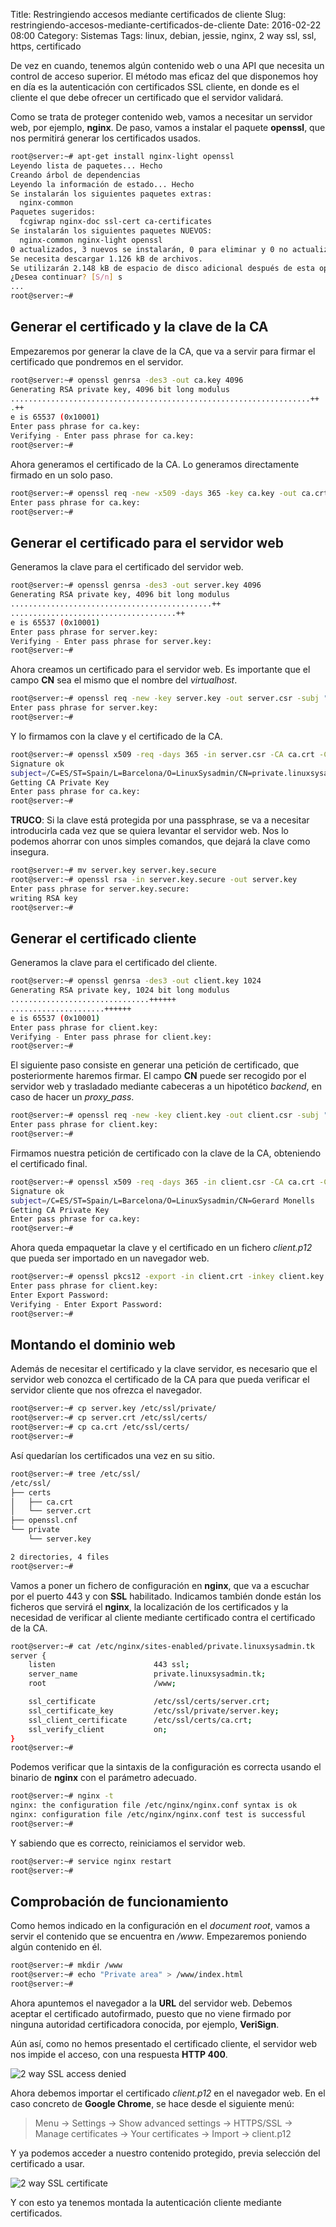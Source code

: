 Title: Restringiendo accesos mediante certificados de cliente
Slug: restringiendo-accesos-mediante-certificados-de-cliente
Date: 2016-02-22 08:00
Category: Sistemas
Tags: linux, debian, jessie, nginx, 2 way ssl, ssl, https, certificado



De vez en cuando, tenemos algún contenido web o una API que necesita un control de acceso superior. El método mas eficaz del que disponemos hoy en día es la autenticación con certificados SSL cliente, en donde es el cliente el que debe ofrecer un certificado que el servidor validará.

Como se trata de proteger contenido web, vamos a necesitar un servidor web, por ejemplo, **nginx**. De paso, vamos a instalar el paquete **openssl**, que nos permitirá generar los certificados usados.

```bash
root@server:~# apt-get install nginx-light openssl
Leyendo lista de paquetes... Hecho
Creando árbol de dependencias
Leyendo la información de estado... Hecho
Se instalarán los siguientes paquetes extras:
  nginx-common
Paquetes sugeridos:
  fcgiwrap nginx-doc ssl-cert ca-certificates
Se instalarán los siguientes paquetes NUEVOS:
  nginx-common nginx-light openssl
0 actualizados, 3 nuevos se instalarán, 0 para eliminar y 0 no actualizados.
Se necesita descargar 1.126 kB de archivos.
Se utilizarán 2.148 kB de espacio de disco adicional después de esta operación.
¿Desea continuar? [S/n] s
...
root@server:~#
```

## Generar el certificado y la clave de la CA

Empezaremos por generar la clave de la CA, que va a servir para firmar el certificado que pondremos en el servidor.

```bash
root@server:~# openssl genrsa -des3 -out ca.key 4096
Generating RSA private key, 4096 bit long modulus
...................................................................++
.++
e is 65537 (0x10001)
Enter pass phrase for ca.key:
Verifying - Enter pass phrase for ca.key:
root@server:~#
```

Ahora generamos el certificado de la CA. Lo generamos directamente firmado en un solo paso.

```bash
root@server:~# openssl req -new -x509 -days 365 -key ca.key -out ca.crt -subj "/C=ES/ST=Spain/L=Barcelona/O=LinuxSysadmin"
Enter pass phrase for ca.key:
root@server:~#
```

## Generar el certificado para el servidor web

Generamos la clave para el certificado del servidor web.

```bash
root@server:~# openssl genrsa -des3 -out server.key 4096
Generating RSA private key, 4096 bit long modulus
.............................................++
.....................................++
e is 65537 (0x10001)
Enter pass phrase for server.key:
Verifying - Enter pass phrase for server.key:
root@server:~#
```

Ahora creamos un certificado para el servidor web. Es importante que el campo **CN** sea el mismo que el nombre del *virtualhost*.

```bash
root@server:~# openssl req -new -key server.key -out server.csr -subj "/C=ES/ST=Spain/L=Barcelona/O=LinuxSysadmin/CN=private.linuxsysadmin.tk"
Enter pass phrase for server.key:
root@server:~#
```

Y lo firmamos con la clave y el certificado de la CA.

```bash
root@server:~# openssl x509 -req -days 365 -in server.csr -CA ca.crt -CAkey ca.key -set_serial 01 -out server.crt
Signature ok
subject=/C=ES/ST=Spain/L=Barcelona/O=LinuxSysadmin/CN=private.linuxsysadmin.tk
Getting CA Private Key
Enter pass phrase for ca.key:
root@server:~#
```

**TRUCO**: Si la clave está protegida por una passphrase, se va a necesitar introducirla cada vez que se quiera levantar el servidor web. Nos lo podemos ahorrar con unos simples comandos, que dejará la clave como insegura.

```bash
root@server:~# mv server.key server.key.secure
root@server:~# openssl rsa -in server.key.secure -out server.key
Enter pass phrase for server.key.secure:
writing RSA key
root@server:~#
```

## Generar el certificado cliente

Generamos la clave para el certificado del cliente.

```bash
root@server:~# openssl genrsa -des3 -out client.key 1024
Generating RSA private key, 1024 bit long modulus
...............................++++++
.....................++++++
e is 65537 (0x10001)
Enter pass phrase for client.key:
Verifying - Enter pass phrase for client.key:
root@server:~#
```

El siguiente paso consiste en generar una petición de certificado, que posteriormente haremos firmar. El campo **CN** puede ser recogido por el servidor web y trasladado mediante cabeceras a un hipotético *backend*, en caso de hacer un *proxy_pass*.

```bash
root@server:~# openssl req -new -key client.key -out client.csr -subj "/C=ES/ST=Spain/L=Barcelona/O=LinuxSysadmin/CN=Gerard Monells"
Enter pass phrase for client.key:
root@server:~#
```

Firmamos nuestra petición de certificado con la clave de la CA, obteniendo el certificado final.

```bash
root@server:~# openssl x509 -req -days 365 -in client.csr -CA ca.crt -CAkey ca.key -set_serial 91 -out client.crt
Signature ok
subject=/C=ES/ST=Spain/L=Barcelona/O=LinuxSysadmin/CN=Gerard Monells
Getting CA Private Key
Enter pass phrase for ca.key:
root@server:~#
```

Ahora queda empaquetar la clave y el certificado en un fichero *client.p12* que pueda ser importado en un navegador web.

```bash
root@server:~# openssl pkcs12 -export -in client.crt -inkey client.key -out client.p12 -name "LinuxSysadmin"
Enter pass phrase for client.key:
Enter Export Password:
Verifying - Enter Export Password:
root@server:~#
```

## Montando el dominio web

Además de necesitar el certificado y la clave servidor, es necesario que el servidor web conozca el certificado de la CA para que pueda verificar el servidor cliente que nos ofrezca el navegador.

```bash
root@server:~# cp server.key /etc/ssl/private/
root@server:~# cp server.crt /etc/ssl/certs/
root@server:~# cp ca.crt /etc/ssl/certs/
root@server:~#
```

Así quedarían los certificados una vez en su sitio.

```bash
root@server:~# tree /etc/ssl/
/etc/ssl/
├── certs
│   ├── ca.crt
│   └── server.crt
├── openssl.cnf
└── private
    └── server.key

2 directories, 4 files
root@server:~#
```

Vamos a poner un fichero de configuración en **nginx**, que va a escuchar por el puerto 443 y con **SSL** habilitado. Indicamos también donde están los ficheros que servirá el **nginx**, la localización de los certificados y la necesidad de verificar al cliente mediante certificado contra el certificado de la CA.

```bash
root@server:~# cat /etc/nginx/sites-enabled/private.linuxsysadmin.tk
server {
    listen                      443 ssl;
    server_name                 private.linuxsysadmin.tk;
    root                        /www;

    ssl_certificate             /etc/ssl/certs/server.crt;
    ssl_certificate_key         /etc/ssl/private/server.key;
    ssl_client_certificate      /etc/ssl/certs/ca.crt;
    ssl_verify_client           on;
}
root@server:~#
```

Podemos verificar que la sintaxis de la configuración es correcta usando el binario de **nginx** con el parámetro adecuado.

```bash
root@server:~# nginx -t
nginx: the configuration file /etc/nginx/nginx.conf syntax is ok
nginx: configuration file /etc/nginx/nginx.conf test is successful
root@server:~#
```

Y sabiendo que es correcto, reiniciamos el servidor web.

```bash
root@server:~# service nginx restart
root@server:~#
```

## Comprobación de funcionamiento

Como hemos indicado en la configuración en el *document root*, vamos a servir el contenido que se encuentra en */www*. Empezaremos poniendo algún contenido en él.

```bash
root@server:~# mkdir /www
root@server:~# echo "Private area" > /www/index.html
root@server:~#
```

Ahora apuntemos el navegador a la **URL** del servidor web. Debemos aceptar el certificado autofirmado, puesto que no viene firmado por ninguna autoridad certificadora conocida, por ejemplo, **VeriSign**.

Aún así, como no hemos presentado el certificado cliente, el servidor web nos impide el acceso, con una respuesta **HTTP 400**.

![2 way SSL access denied]({static}/images/2-way-ssl-access-denied.png)

Ahora debemos importar el certificado *client.p12* en el navegador web. En el caso concreto de **Google Chrome**, se hace desde el siguiente menú:

> Menu &rarr; Settings &rarr; Show advanced settings &rarr; HTTPS/SSL &rarr; Manage certificates &rarr; Your certificates &rarr; Import &rarr; client.p12

Y ya podemos acceder a nuestro contenido protegido, previa selección del certificado a usar.

![2 way SSL certificate]({static}/images/2-way-ssl-certificate.png)

Y con esto ya tenemos montada la autenticación cliente mediante certificados.
